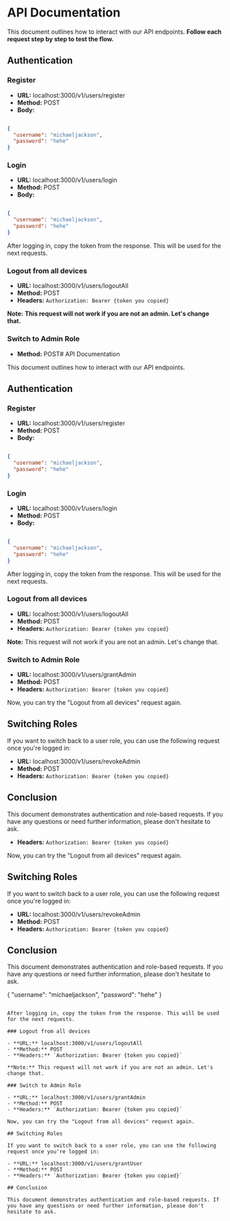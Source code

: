 
# API Documentation

This document outlines how to interact with our API endpoints. **Follow each request step by step to test the flow.**

## Authentication

### Register

- **URL:** localhost:3000/v1/users/register
- **Method:** POST
- **Body:**

```json

{
  "username": "michaeljackson",
  "password": "hehe"
}
```

### Login

- **URL:** localhost:3000/v1/users/login
- **Method:** POST
- **Body:**

```json

{
  "username": "michaeljackson",
  "password": "hehe"
}
```

After logging in, copy the token from the response. This will be used for the next requests.

### Logout from all devices

- **URL:** localhost:3000/v1/users/logoutAll
- **Method:** POST
- **Headers:** `Authorization: Bearer {token you copied}`

**Note:** **This request will not work if you are not an admin. Let's change that.**

### Switch to Admin Role

- **Method:** POST# API Documentation

This document outlines how to interact with our API endpoints. 

## Authentication

### Register

- **URL:** localhost:3000/v1/users/register
- **Method:** POST
- **Body:**

```json

{
  "username": "michaeljackson",
  "password": "hehe"
}
```

### Login

- **URL:** localhost:3000/v1/users/login
- **Method:** POST
- **Body:**

```json

{
  "username": "michaeljackson",
  "password": "hehe"
}
```

After logging in, copy the token from the response. This will be used for the next requests.

### Logout from all devices

- **URL:** localhost:3000/v1/users/logoutAll
- **Method:** POST
- **Headers:** `Authorization: Bearer {token you copied}`

**Note:** This request will not work if you are not an admin. Let's change that.

### Switch to Admin Role

- **URL:** localhost:3000/v1/users/grantAdmin
- **Method:** POST
- **Headers:** `Authorization: Bearer {token you copied}`

Now, you can try the "Logout from all devices" request again.

## Switching Roles

If you want to switch back to a user role, you can use the following request once you're logged in:

- **URL:** localhost:3000/v1/users/revokeAdmin
- **Method:** POST
- **Headers:** `Authorization: Bearer {token you copied}`

## Conclusion

This document demonstrates authentication and role-based requests. If you have any questions or need further information, please don't hesitate to ask.

- **Headers:** `Authorization: Bearer {token you copied}`

Now, you can try the "Logout from all devices" request again.

## Switching Roles

If you want to switch back to a user role, you can use the following request once you're logged in:

- **URL:** localhost:3000/v1/users/revokeAdmin
- **Method:** POST
- **Headers:** `Authorization: Bearer {token you copied}`

## Conclusion

This document demonstrates authentication and role-based requests. If you have any questions or need further information, please don't hesitate to ask.

{
  "username": "michaeljackson",
  "password": "hehe"
}
```

After logging in, copy the token from the response. This will be used for the next requests.

### Logout from all devices

- **URL:** localhost:3000/v1/users/logoutAll
- **Method:** POST
- **Headers:** `Authorization: Bearer {token you copied}`

**Note:** This request will not work if you are not an admin. Let's change that.

### Switch to Admin Role

- **URL:** localhost:3000/v1/users/grantAdmin
- **Method:** POST
- **Headers:** `Authorization: Bearer {token you copied}`

Now, you can try the "Logout from all devices" request again.

## Switching Roles

If you want to switch back to a user role, you can use the following request once you're logged in:

- **URL:** localhost:3000/v1/users/grantUser
- **Method:** POST
- **Headers:** `Authorization: Bearer {token you copied}`

## Conclusion

This document demonstrates authentication and role-based requests. If you have any questions or need further information, please don't hesitate to ask.

